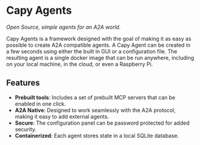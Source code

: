 # Capy Agents
*Open Source, simple agents for an A2A world.*

Capy Agents is a framework designed with the goal of making it as easy as possible to create A2A compatible agents. A Capy Agent can be created in a few seconds using either the built in GUI or a configuration file. The resulting agent is a single docker image that can be run anywhere, including on your local machine, in the cloud, or even a Raspberry Pi.

## Features
- **Prebuilt tools**: Includes a set of prebuilt MCP servers that can be enabled in one click.
- **A2A Native**: Designed to work seamlessly with the A2A protocol, making it easy to add external agents.
- **Secure**: The configuration panel can be password protected for added security.
- **Containerized**: Each agent stores state in a local SQLite database.